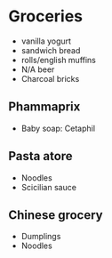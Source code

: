 
# Groceries

- vanilla yogurt
- sandwich bread
- rolls/english muffins
- N/A beer
- Charcoal bricks

## Phammaprix

- Baby soap: Cetaphil

## Pasta atore

- Noodles
- Scicilian sauce

## Chinese grocery

- Dumplings
- Noodles
